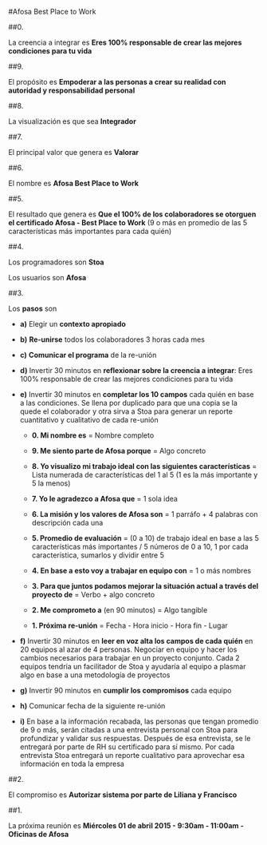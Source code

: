 #Afosa Best Place to Work

##0. 

La creencia a integrar es **Eres 100% responsable de crear las mejores condiciones para tu vida**

##9. 

El propósito es **Empoderar a las personas a crear su realidad con autoridad y responsabilidad personal**
  
##8. 

La visualización es que sea **Integrador**
  
##7. 

El principal valor que genera es **Valorar**

##6. 

El nombre es **Afosa Best Place to Work**
  
##5. 

El resultado que genera es **Que el 100% de los colaboradores se otorguen el certificado Afosa - Best Place to Work** (9 o más en promedio de las 5 características más importantes para cada quién)
  
##4. 

Los programadores son **Stoa**

Los usuarios son **Afosa**
  
##3. 

Los **pasos** son	

- **a)** Elegir un **contexto apropiado**

- **b)** **Re-unirse** todos los colaboradores 3 horas cada mes

- **c)** **Comunicar el programa** de la re-unión

- **d)** Invertir 30 minutos en **reflexionar sobre la creencia a integrar**: Eres 100% responsable de crear las mejores condiciones para tu vida
  
- **e)** Invertir 30 minutos en **completar los 10 campos** cada quién en base a las condiciones. Se llena por duplicado para que una copia se la quede el colaborador y otra sirva a Stoa para generar un reporte cuantitativo y cualitativo de cada re-unión

   - **0. Mi nombre es** = Nombre completo
  
  - **9. Me siento parte de Afosa porque** = Algo concreto
  
  - **8. Yo visualizo mi trabajo ideal con las siguientes características** = Lista numerada de características del 1 al 5 (1 es la más importante y 5 la menos)

  - **7. Yo le agradezco a Afosa que** = 1 sola idea
  
  - **6. La misión y los valores de Afosa son** = 1 parráfo + 4 palabras con descripción cada una
  
  - **5. Promedio de evaluación** = (0 a 10) de trabajo ideal en base a las 5 características más importantes /  5 números de 0 a 10, 1 por cada característica, sumarlos y dividir entre 5
  
  - **4. En base a esto voy a trabajar en equipo con** = 1 o más nombres
  
  - **3. Para que juntos podamos mejorar la situación actual a través del proyecto de** = Verbo +  algo concreto
  
  - **2. Me comprometo a** (en 90 minutos) = Algo tangible
  
  - **1. Próxima re-unión** = Fecha - Hora inicio - Hora fin - Lugar

- **f)** Invertir 30 minutos en **leer en voz alta los campos de cada quién** en 20 equipos al azar de 4 personas. Negociar en equipo y hacer los cambios necesarios para trabajar en un proyecto conjunto. Cada 2 equipos tendría un facilitador de Stoa y ayudaría al equipo a plasmar algo en base a una metodología de proyectos

- **g)** Invertir 90 minutos en **cumplir los compromisos** cada equipo

- **h)** Comunicar fecha de la siguiente re-unión

- **i)** En base a la información recabada, las personas que tengan promedio de 9 o más, serán citadas a una entrevista personal con Stoa para profundizar y  validar sus respuestas. Después de esa entrevista, se le entregará por parte de RH su certificado para sí mismo. Por cada entrevista Stoa entregará un reporte cualitativo para aprovechar esa información en toda la empresa

##2. 

El compromiso es **Autorizar sistema por parte de Liliana y Francisco**

##1.

La próxima reunión es **Miércoles 01 de abril 2015 - 9:30am - 11:00am - Oficinas de Afosa**
